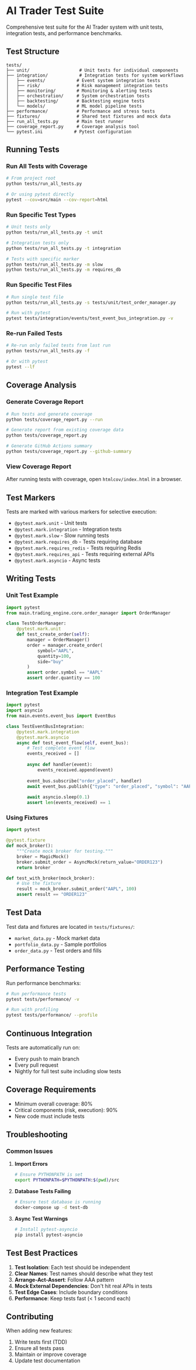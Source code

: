 # AI Trader Test Suite

Comprehensive test suite for the AI Trader system with unit tests, integration tests, and performance benchmarks.

## Test Structure

```
tests/
├── unit/                   # Unit tests for individual components
├── integration/            # Integration tests for system workflows
│   ├── events/            # Event system integration tests
│   ├── risk/              # Risk management integration tests
│   ├── monitoring/        # Monitoring & alerting tests
│   ├── orchestration/     # System orchestration tests
│   ├── backtesting/       # Backtesting engine tests
│   └── models/            # ML model pipeline tests
├── performance/           # Performance and stress tests
├── fixtures/              # Shared test fixtures and mock data
├── run_all_tests.py       # Main test runner
├── coverage_report.py     # Coverage analysis tool
└── pytest.ini            # Pytest configuration
```

## Running Tests

### Run All Tests with Coverage
```bash
# From project root
python tests/run_all_tests.py

# Or using pytest directly
pytest --cov=src/main --cov-report=html
```

### Run Specific Test Types
```bash
# Unit tests only
python tests/run_all_tests.py -t unit

# Integration tests only
python tests/run_all_tests.py -t integration

# Tests with specific marker
python tests/run_all_tests.py -m slow
python tests/run_all_tests.py -m requires_db
```

### Run Specific Test Files
```bash
# Run single test file
python tests/run_all_tests.py -s tests/unit/test_order_manager.py

# Run with pytest
pytest tests/integration/events/test_event_bus_integration.py -v
```

### Re-run Failed Tests
```bash
# Re-run only failed tests from last run
python tests/run_all_tests.py -f

# Or with pytest
pytest --lf
```

## Coverage Analysis

### Generate Coverage Report
```bash
# Run tests and generate coverage
python tests/coverage_report.py --run

# Generate report from existing coverage data
python tests/coverage_report.py

# Generate GitHub Actions summary
python tests/coverage_report.py --github-summary
```

### View Coverage Report
After running tests with coverage, open `htmlcov/index.html` in a browser.

## Test Markers

Tests are marked with various markers for selective execution:

- `@pytest.mark.unit` - Unit tests
- `@pytest.mark.integration` - Integration tests
- `@pytest.mark.slow` - Slow running tests
- `@pytest.mark.requires_db` - Tests requiring database
- `@pytest.mark.requires_redis` - Tests requiring Redis
- `@pytest.mark.requires_api` - Tests requiring external APIs
- `@pytest.mark.asyncio` - Async tests

## Writing Tests

### Unit Test Example
```python
import pytest
from main.trading_engine.core.order_manager import OrderManager

class TestOrderManager:
    @pytest.mark.unit
    def test_create_order(self):
        manager = OrderManager()
        order = manager.create_order(
            symbol="AAPL",
            quantity=100,
            side="buy"
        )
        assert order.symbol == "AAPL"
        assert order.quantity == 100
```

### Integration Test Example
```python
import pytest
import asyncio
from main.events.event_bus import EventBus

class TestEventBusIntegration:
    @pytest.mark.integration
    @pytest.mark.asyncio
    async def test_event_flow(self, event_bus):
        # Test complete event flow
        events_received = []
        
        async def handler(event):
            events_received.append(event)
        
        event_bus.subscribe("order_placed", handler)
        await event_bus.publish({"type": "order_placed", "symbol": "AAPL"})
        
        await asyncio.sleep(0.1)
        assert len(events_received) == 1
```

### Using Fixtures
```python
import pytest

@pytest.fixture
def mock_broker():
    """Create mock broker for testing."""
    broker = MagicMock()
    broker.submit_order = AsyncMock(return_value="ORDER123")
    return broker

def test_with_broker(mock_broker):
    # Use the fixture
    result = mock_broker.submit_order("AAPL", 100)
    assert result == "ORDER123"
```

## Test Data

Test data and fixtures are located in `tests/fixtures/`:

- `market_data.py` - Mock market data
- `portfolio_data.py` - Sample portfolios
- `order_data.py` - Test orders and fills

## Performance Testing

Run performance benchmarks:
```bash
# Run performance tests
pytest tests/performance/ -v

# Run with profiling
pytest tests/performance/ --profile
```

## Continuous Integration

Tests are automatically run on:
- Every push to main branch
- Every pull request
- Nightly for full test suite including slow tests

## Coverage Requirements

- Minimum overall coverage: 80%
- Critical components (risk, execution): 90%
- New code must include tests

## Troubleshooting

### Common Issues

1. **Import Errors**
   ```bash
   # Ensure PYTHONPATH is set
   export PYTHONPATH=$PYTHONPATH:$(pwd)/src
   ```

2. **Database Tests Failing**
   ```bash
   # Ensure test database is running
   docker-compose up -d test-db
   ```

3. **Async Test Warnings**
   ```bash
   # Install pytest-asyncio
   pip install pytest-asyncio
   ```

## Test Best Practices

1. **Test Isolation**: Each test should be independent
2. **Clear Names**: Test names should describe what they test
3. **Arrange-Act-Assert**: Follow AAA pattern
4. **Mock External Dependencies**: Don't hit real APIs in tests
5. **Test Edge Cases**: Include boundary conditions
6. **Performance**: Keep tests fast (< 1 second each)

## Contributing

When adding new features:
1. Write tests first (TDD)
2. Ensure all tests pass
3. Maintain or improve coverage
4. Update test documentation
